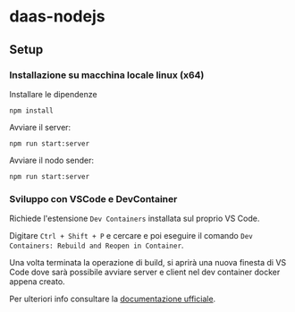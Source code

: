 # daas-nodejs


## Setup

### Installazione su macchina locale linux (x64)

Installare le dipendenze

```npm install```


Avviare il server:

```npm run start:server```


Avviare il nodo sender:

```npm run start:server```



### Sviluppo con VSCode e DevContainer

Richiede l'estensione `Dev Containers` installata sul proprio VS Code.


Digitare `Ctrl + Shift + P` e cercare e poi eseguire il comando `Dev Containers: Rebuild and Reopen in Container`.

Una volta terminata la operazione di build, si aprirà una nuova finesta di VS Code dove sarà possibile avviare server e client nel dev container docker appena creato.

Per ulteriori info consultare la [documentazione ufficiale](https://code.visualstudio.com/docs/devcontainers/containers).